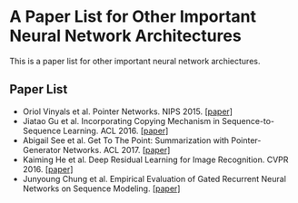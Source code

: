 # A Paper List for Other Important Neural Network Architectures

This is a paper list for other important neural network archiectures.

## Paper List

- Oriol Vinyals et al. Pointer Networks. NIPS 2015. [[paper]][1]
- Jiatao Gu et al. Incorporating Copying Mechanism in Sequence-to-Sequence Learning. ACL 2016. [[paper]][2]
- Abigail See et al. Get To The Point: Summarization with Pointer-Generator Networks. ACL 2017. [[paper]][3]
- Kaiming He et al. Deep Residual Learning for Image Recognition. CVPR 2016. [[paper]][4]
- Junyoung Chung et al. Empirical Evaluation of Gated Recurrent Neural Networks on Sequence Modeling. [[paper]][5]

[1]:https://arxiv.org/abs/1506.03134
[2]:https://arxiv.org/abs/1603.06393
[3]:https://arxiv.org/abs/1704.04368
[4]:https://arxiv.org/abs/1512.03385
[5]:https://arxiv.org/abs/1412.3555